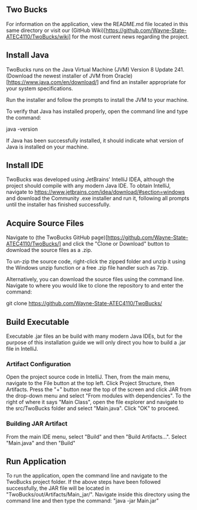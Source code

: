 ## Two Bucks ##
For information on the application, view the README.md file located in this same directory or visit our (GitHub Wiki)[https://github.com/Wayne-State-ATEC4110/TwoBucks/wiki] for the most current news regarding the project.

## Install Java ##
TwoBucks runs on the Java Virtual Machine (JVM) Version 8 Update 241. (Download the newest installer of JVM from Oracle)[https://www.java.com/en/download/] and find an installer appropriate for your system specifications.

Run the installer and follow the prompts to install the JVM to your machine.

To verify that Java has installed properly, open the command line and type the command:

java -version

If Java has been successfully installed, it should indicate what version of Java is installed on your machine.

## Install IDE ##
TwoBucks was developed using JetBrains' IntelliJ IDEA, although the project should compile with any modern Java IDE. To obtain IntelliJ, navigate to https://www.jetbrains.com/idea/download/#section=windows and download the Community .exe installer and run it, following all prompts until the installer has finished successfully.

## Acquire Source Files ##
Navigate to (the TwoBucks GitHub page)[https://github.com/Wayne-State-ATEC4110/TwoBucks/] and click the "Clone or Download" button to download the source files as a .zip.

To un-zip the source code, right-click the zipped folder and unzip it using the Windows unzip function or a free .zip file handler such as 7zip.

Alternatively, you can download the source files using the command line. Navigate to where you would like to clone the repository to and enter the command:

git clone https://github.com/Wayne-State-ATEC4110/TwoBucks/

## Build Executable ##
Executable .jar files an be build with many modern Java IDEs, but for the purpose of this installation guide we will only direct you how to build a .jar file in IntelliJ.

### Artifact Configuration ###
Open the project source code in IntelliJ. Then, from the main menu, navigate to the File button at the top left. Click Project Structure, then Artifacts. Press the "+" button near the top of the screen and click JAR from the drop-down menu and select "From modules with dependencies". To the right of where it says "Main Class", open the file explorer and navigate to the src/TwoBucks folder and select "Main.java". Click "OK" to proceed.

### Building JAR Artifact ###
From the main IDE menu, select "Build" and then "Build Artifacts...". Select "Main.java" and then "Build"

## Run Application ##
To run the application, open the command line and navigate to the TwoBucks project folder. If the above steps have been followed successfully, the JAR file will be located in "TwoBucks/out/Artifacts/Main_jar/". Navigate inside this directory using the command line and then type the command: "java -jar Main.jar"
